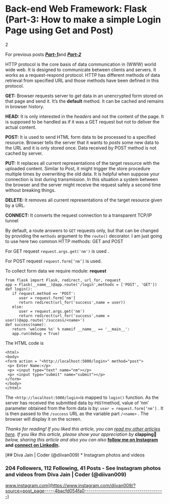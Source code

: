 # Back\-end Web Framework: Flask (Part\-3: How to make a simple Login Page using Get and Post)


2



![]()For previous posts [***Part\-1***](https://medium.com/@divadugar/web-development-back-end-with-flask-part-1-be8ecfa22abd)and [***Part\-2***](https://medium.com/@divadugar/web-development-back-end-with-flask-part-2-routing-a8ecfd828933)

HTTP protocol is the core basis of data communication in (WWW) world wide web. It is designed to communicate between clients and servers. It works as a request\-respond protocol. HTTP has different methods of data retrieval from specified URL and those methods have been defined in this protocol.

**GET:** Browser requests server to *get* data in an unencrypted form stored on that page and send it. It’s the **default** method. It can be cached and remains in browser history.

**HEAD:** It is only interested in the *headers* and not the content of the page. It is supposed to be handled as if it was a GET request but not to deliver the actual content.

**POST:** It is used to send HTML form data to be processed to a specified resource. Browser tells the server that it wants to *posts* some new data to the URL and it is only stored once. Data received by POST method is not cached by server.

**PUT:** It replaces all current representations of the target resource with the uploaded content. Similar to Post, it might trigger the store procedure multiple times by overwriting the old data. It is helpful when suppose your connection is lost during transmission. In this situation a system between the browser and the server might receive the request safely a second time without breaking things.

**DELETE:** It removes all current representations of the target resource given by a URL.

**CONNECT:** It converts the request connection to a transparent TCP/IP tunnel

By default, a route answers to `GET` requests only, but that can be changed by providing the `methods` argument to the `route()` decorator. I am just going to use here two common HTTP methods: GET and POST

For GET request `request.args.get('nm')` is used .

For POST request `request.form[‘nm’]` is used.

To collect form data we require module: **request**


```
from flask import Flask, redirect, url_for, request  
app = Flask(__name__)@app.route('/login',methods = ['POST', 'GET'])  
def login():  
   if request.method == 'POST':  
      user = request.form['nm']  
      return redirect(url_for('success',name = user))  
   else:  
      user = request.args.get('nm')  
      return redirect(url_for('success',name = user))@app.route('/success/<name>')  
def success(name):  
   return 'welcome %s' % nameif __name__ == '__main__':  
   app.run(debug = True)
```
The HTML code is


```
<html>  
<body>  
<form action = "<http://localhost:5000/login>" method="post">  
 <p> Enter Name:</p>  
 <p> <input type="text" name="nm"></p>  
 <p> <input type="submit" name="submit"></p>  
</form>  
</body>  
</html>
```
The `<http://localhost:5000/login>`is mapped to `login()` function. As the server has received the submitted data by `POST`method, value of ‘nm’ parameter obtained from the form data is by: `user = request.form[‘nm’]` . It is then passed to the `/success` URL as the variable part `/<name>` . The browser will display it on the screen.

*Thanks for reading! If you liked this article, you can* [*read my other articles here*](https://medium.com/@divadugar)*. If you like this article, please show your appreciation by* **clapping👏** *below, sharing this article and also you can also* [**follow me on Instagram**](https://www.instagram.com/diivan009/) **and** [**connect on LinkedIn**](https://www.linkedin.com/in/divajain9/)**.**

[## Diva Jain \| Coder (@diivan009\) \* Instagram photos and videos

### 204 Followers, 112 Following, 41 Posts \- See Instagram photos and videos from Diva Jain \| Coder (@diivan009\)

www.instagram.com](https://www.instagram.com/diivan009/?source=post_page-----4bacfd054fa0---------------------------------------)
